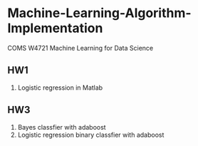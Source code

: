 # Machine-Learning-Algorithm-Implementation
COMS W4721 Machine Learning for Data Science

## HW1
1. Logistic regression in Matlab


## HW3
1. Bayes classfier with adaboost
2. Logistic regression binary classfier with adaboost
